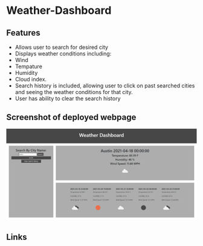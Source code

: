 # Weather-Dashboard
## Features
* Allows user to search for desired city
* Displays weather conditions including: 
 * Wind 
 * Tempature
 * Humidity 
 * Cloud index.
* Search history is included, allowing user to click on past searched cities and seeing the weather conditions for that city.
* User has ability to clear the search history
## Screenshot of deployed webpage
![screenshot](./assets/weather-dashboard-screenshot.png)
## Links